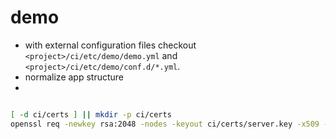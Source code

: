 # demo

- with external configuration files
  checkout `<project>/ci/etc/demo/demo.yml` and `<project>/ci/etc/demo/conf.d/*.yml`.
- normalize app structure
-

```bash

[ -d ci/certs ] || mkdir -p ci/certs
openssl req -newkey rsa:2048 -nodes -keyout ci/certs/server.key -x509 -days 3650 -out ci/certs/server.crt

```




